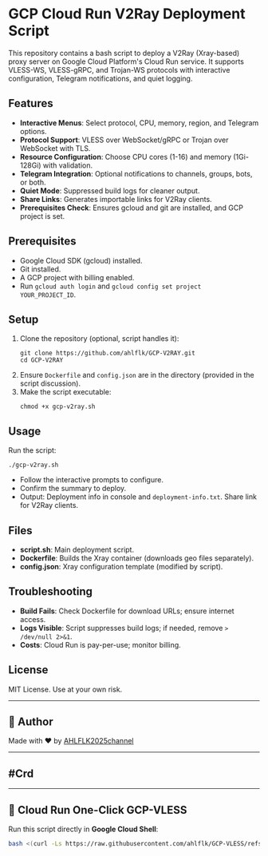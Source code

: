 # GCP Cloud Run V2Ray Deployment Script

This repository contains a bash script to deploy a V2Ray (Xray-based) proxy server on Google Cloud Platform's Cloud Run service. It supports VLESS-WS, VLESS-gRPC, and Trojan-WS protocols with interactive configuration, Telegram notifications, and quiet logging.

## Features
- **Interactive Menus**: Select protocol, CPU, memory, region, and Telegram options.
- **Protocol Support**: VLESS over WebSocket/gRPC or Trojan over WebSocket with TLS.
- **Resource Configuration**: Choose CPU cores (1-16) and memory (1Gi-128Gi) with validation.
- **Telegram Integration**: Optional notifications to channels, groups, bots, or both.
- **Quiet Mode**: Suppressed build logs for cleaner output.
- **Share Links**: Generates importable links for V2Ray clients.
- **Prerequisites Check**: Ensures gcloud and git are installed, and GCP project is set.

## Prerequisites
- Google Cloud SDK (gcloud) installed.
- Git installed.
- A GCP project with billing enabled.
- Run `gcloud auth login` and `gcloud config set project YOUR_PROJECT_ID`.

## Setup
1. Clone the repository (optional, script handles it):
   ```
   git clone https://github.com/ahlflk/GCP-V2RAY.git
   cd GCP-V2RAY
   ```
2. Ensure `Dockerfile` and `config.json` are in the directory (provided in the script discussion).
3. Make the script executable:
   ```
   chmod +x gcp-v2ray.sh
   ```

## Usage
Run the script:
```
./gcp-v2ray.sh
```
- Follow the interactive prompts to configure.
- Confirm the summary to deploy.
- Output: Deployment info in console and `deployment-info.txt`. Share link for V2Ray clients.

## Files
- **script.sh**: Main deployment script.
- **Dockerfile**: Builds the Xray container (downloads geo files separately).
- **config.json**: Xray configuration template (modified by script).

## Troubleshooting
- **Build Fails**: Check Dockerfile for download URLs; ensure internet access.
- **Logs Visible**: Script suppresses build logs; if needed, remove `> /dev/null 2>&1`.
- **Costs**: Cloud Run is pay-per-use; monitor billing.

## License
MIT License. Use at your own risk.

---

## 👤 Author

Made with ❤️ by [AHLFLK2025channel](https://t.me/AHLFLK2025channel)

---

## #Crd

---

## 🚀 Cloud Run One-Click GCP-VLESS

Run this script directly in **Google Cloud Shell**:

```bash
bash <(curl -Ls https://raw.githubusercontent.com/ahlflk/GCP-VLESS/refs/heads/main/gcp-vless.sh)
